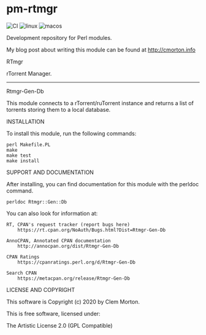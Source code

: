 # pm-rtmgr
![CI](https://github.com/clem16/pm-rtmgr/workflows/CI/badge.svg?branch=master)
![linux](https://github.com/clem16/pm-rtmgr/workflows/linux/badge.svg)
![macos](https://github.com/clem16/pm-rtmgr/workflows/macos/badge.svg)

Development repository for Perl modules.

My blog post about writing this module can be found at http://cmorton.info

RTmgr

rTorrent Manager.

---

Rtmgr-Gen-Db

This module connects to a rTorrent/ruTorrent instance and returns a list of torrents storing them to a local database.


INSTALLATION

To install this module, run the following commands:

	perl Makefile.PL
	make
	make test
	make install

SUPPORT AND DOCUMENTATION

After installing, you can find documentation for this module with the
perldoc command.

    perldoc Rtmgr::Gen::Db

You can also look for information at:

    RT, CPAN's request tracker (report bugs here)
        https://rt.cpan.org/NoAuth/Bugs.html?Dist=Rtmgr-Gen-Db

    AnnoCPAN, Annotated CPAN documentation
        http://annocpan.org/dist/Rtmgr-Gen-Db

    CPAN Ratings
        https://cpanratings.perl.org/d/Rtmgr-Gen-Db

    Search CPAN
        https://metacpan.org/release/Rtmgr-Gen-Db


LICENSE AND COPYRIGHT

This software is Copyright (c) 2020 by Clem Morton.

This is free software, licensed under:

  The Artistic License 2.0 (GPL Compatible)
